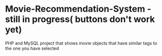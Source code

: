 # Movie-Recommendation-System - still in progress( buttons don't work yet)
PHP and MySQL project that shows movie objects that have similar tags to the one you have selected
